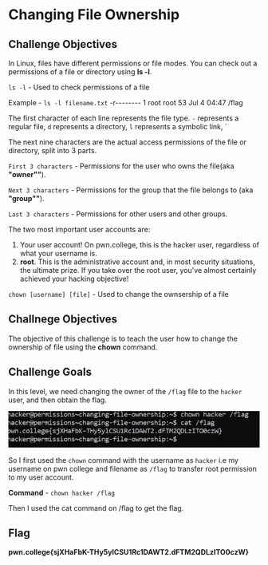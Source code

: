 # Changing File Ownership

## Challenge Objectives

In Linux, files have different permissions or file modes. You can check out a permissions of a file or directory using **ls -l**.

`ls -l` - Used to check permissions of a file

Example -  `ls -l filename.txt`
            -r-------- 1 root root 53 Jul  4 04:47 /flag

The first character of each line represents the file type. `-` represents  a regular file, `d` represents a directory, `l` represents a symbolic link, `

The next nine characters are the actual access permissions of the file or directory, split into 3 parts.

`First 3 characters` -  Permissions for the user who owns the file(aka **"owner""**).

`Next 3 characters` -  Permissions for the group that the file belongs to (aka **"group""**).

`Last 3 characters` - Permissions for other users and other groups.

The two most important user accounts are:
1. Your user account! On pwn.college, this is the hacker user, regardless of what your username is.
2. **root**. This is the administrative account and, in most security situations, the ultimate prize. If you take over the root user, you've almost certainly achieved your hacking objective!

`chown [username] [file]` - Used to change the ownsership of a file

## Challnege Objectives

The objective of this challenge is to teach the user how to change the ownership of file  using the **chown** command.

## Challenge Goals

In this level, we need changing the owner of the `/flag` file to the `hacker` user, and then obtain the flag.

![Error in loading image](image.png)

So I first used the `chown` command with the username as `hacker` i.e my username on pwn college and filename as `/flag` to transfer root permission to  my user account.

**Command** - `chown hacker /flag`

Then I used the cat command on /flag to get the flag.

## Flag

**pwn.college{sjXHaFbK-THy5ylCSU1Rc1DAWT2.dFTM2QDLzITO0czW}**


